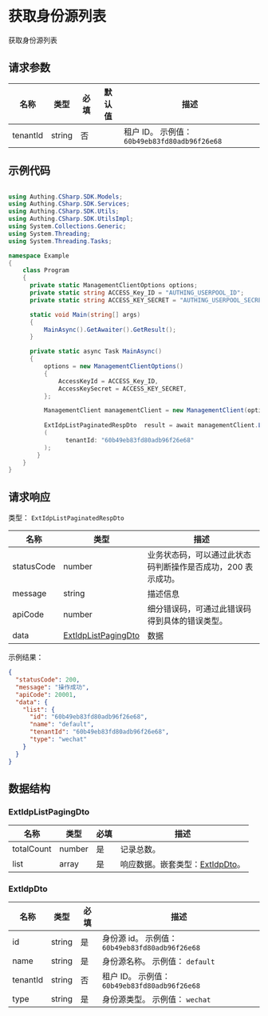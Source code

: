 # 获取身份源列表

<!--
  警告⚠️：
  不要直接修改该文档，
  https://github.com/Authing/authing-docs-factory
  使用该项目进行生成
-->

获取身份源列表

## 请求参数

| 名称 | 类型 | 必填 | 默认值 | 描述 |
| ---- | ---- | ---- | ---- | ---- |
| tenantId | string  | 否 |  | 租户 ID。 示例值： `60b49eb83fd80adb96f26e68` |


## 示例代码

```csharp

using Authing.CSharp.SDK.Models;
using Authing.CSharp.SDK.Services;
using Authing.CSharp.SDK.Utils;
using Authing.CSharp.SDK.UtilsImpl;
using System.Collections.Generic;
using System.Threading;
using System.Threading.Tasks;

namespace Example
{
    class Program
    {
      private static ManagementClientOptions options;
      private static string ACCESS_Key_ID = "AUTHING_USERPOOL_ID";
      private static string ACCESS_KEY_SECRET = "AUTHING_USERPOOL_SECRET";

      static void Main(string[] args)
      {
          MainAsync().GetAwaiter().GetResult();
      }

      private static async Task MainAsync()
      {
          options = new ManagementClientOptions()
          {
              AccessKeyId = ACCESS_Key_ID,
              AccessKeySecret = ACCESS_KEY_SECRET,
          };

          ManagementClient managementClient = new ManagementClient(options);
        
          ExtIdpListPaginatedRespDto  result = await managementClient.ListExtIdp
          (             
                tenantId: "60b49eb83fd80adb96f26e68"
          );
        }
    }
}

```



## 请求响应

类型： `ExtIdpListPaginatedRespDto`

| 名称 | 类型 | 描述 |
| ---- | ---- | ---- |
| statusCode | number | 业务状态码，可以通过此状态码判断操作是否成功，200 表示成功。 |
| message | string | 描述信息 |
| apiCode | number | 细分错误码，可通过此错误码得到具体的错误类型。 |
| data | <a href="#ExtIdpListPagingDto">ExtIdpListPagingDto</a> | 数据 |



示例结果：

```json
{
  "statusCode": 200,
  "message": "操作成功",
  "apiCode": 20001,
  "data": {
    "list": {
      "id": "60b49eb83fd80adb96f26e68",
      "name": "default",
      "tenantId": "60b49eb83fd80adb96f26e68",
      "type": "wechat"
    }
  }
}
```

## 数据结构


### <a id="ExtIdpListPagingDto"></a> ExtIdpListPagingDto

| 名称 | 类型 | 必填 | 描述 |
| ---- |  ---- | ---- | ---- |
| totalCount | number | 是 | 记录总数。   |
| list | array | 是 | 响应数据。嵌套类型：<a href="#ExtIdpDto">ExtIdpDto</a>。   |


### <a id="ExtIdpDto"></a> ExtIdpDto

| 名称 | 类型 | 必填 | 描述 |
| ---- |  ---- | ---- | ---- |
| id | string | 是 | 身份源 id。 示例值： `60b49eb83fd80adb96f26e68`  |
| name | string | 是 | 身份源名称。 示例值： `default`  |
| tenantId | string | 否 | 租户 ID。 示例值： `60b49eb83fd80adb96f26e68`  |
| type | string | 是 | 身份源类型。 示例值： `wechat`  |


